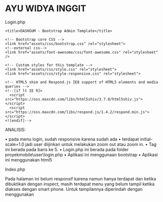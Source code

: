 
# AYU WIDYA INGGIT

Login.php
<head>
    <meta charset="utf-8">
    <meta name="viewport" content="width=device-width, initial-scale=1.0">
    <meta name="description" content="">
    <meta name="author" content="Dashboard">
    <meta name="keyword" content="Dashboard, Bootstrap, Admin, Template, Theme, Responsive, Fluid, Retina">

    <title>DASHGUM - Bootstrap Admin Template</title>

    <!-- Bootstrap core CSS -->
    <link href="assets/css/bootstrap.css" rel="stylesheet">
    <!--external css-->
    <link href="assets/font-awesome/css/font-awesome.css" rel="stylesheet" />
        
    <!-- Custom styles for this template -->
    <link href="assets/css/style.css" rel="stylesheet">
    <link href="assets/css/style-responsive.css" rel="stylesheet">

    <!-- HTML5 shim and Respond.js IE8 support of HTML5 elements and media queries -->
    <!--[if lt IE 9]>
      <script src="https://oss.maxcdn.com/libs/html5shiv/3.7.0/html5shiv.js"></script>
      <script src="https://oss.maxcdn.com/libs/respond.js/1.4.2/respond.min.js"></script>
    <![endif]-->
  </head>



ANALISIS:

•	pada menu login, sudah responsive karena sudah ada <meta name="viewport" content="width=device-width, initial-scale=1.0"> 
•	terdapat initial-scale=1.0 jadi user diijinkan untuk melakukan zoom out atau zoom in.
•	Tag ini berada pada baris ke 5.
•	Login.php ini berada pada folder proyekmobile\user\login.php
•	Aplikasi ini menggunaan bootstrap
•	Aplikasi ini menggunakan html5














Index.php
<head>
    <meta charset="utf-8" />
    <link rel="apple-touch-icon" sizes="76x76" href="../assets/img/apple-icon.png" />
    <link rel="icon" type="image/png" href="../assets/img/favicon.png" />
    <meta http-equiv="X-UA-Compatible" content="IE=edge,chrome=1" />
    <title>CV Akakom 1</title>
    <meta content='width=device-width, initial-scale=1.0, maximum-scale=1.0, user-scalable=0' name='viewport' />
    <meta name="viewport" content="width=device-width" />
    <!-- Bootstrap core CSS     -->
    <link href="../assets/css/bootstrap.min.css" rel="stylesheet" />
    <!--  Material Dashboard CSS    -->
    <link href="../assets/css/material-dashboard.css?v=1.2.0" rel="stylesheet" />
    <!--  CSS for Demo Purpose, don't include it in your project     -->
    <link href="../assets/css/demo.css" rel="stylesheet" />
    <!--     Fonts and icons     -->
    <link href="http://maxcdn.bootstrapcdn.com/font-awesome/latest/css/font-awesome.min.css" rel="stylesheet">
    <link href='http://fonts.googleapis.com/css?family=Roboto:400,700,300|Material+Icons' rel='stylesheet' type='text/css'>
</head>

Pada halaman ini belum responsif karena <meta name="viewport" content="width=device-width, initial-scale=1.0"> namun hanya terdapat     <meta name="viewport" content="width=device-width" /> dan ketika dibuktikan dengan inspect, masih terdapat menu yang belum tampil ketika diakses dengan smart phone.
Untuk tampilannya diperindah dengan menggunakan     <link href="http://maxcdn.bootstrapcdn.com/font-awesome/latest/css/font-awesome.min.css" rel="stylesheet">


 

